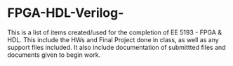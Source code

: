 # FPGA-HDL-Verilog-

This is a list of items created/used for the completion of EE 5193 - FPGA & HDL.
This include the HWs and Final Project done in class, as well as any support files included.
It also include documentation of submittted files and documents given to begin work.

